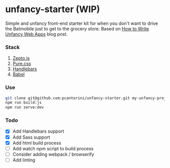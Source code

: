 # unfancy-starter (WIP)
Simple and unfancy front-end starter kit for when you don't want to drive the Batmobile just to get to the grocery store.
Based on [How to Write Unfancy Web Apps](https://thedubiousdisc.wordpress.com/2015/12/19/how-to-write-unfancy-web-apps/) blog post.

### Stack
1. [Zepto.js](http://zeptojs.com/)
1. [Pure.css](http://purecss.io/)
1. [Handlebars](http://handlebarsjs.com/)
1. [Babel](http://babeljs.io/)

### Use
```bash
git clone git@github.com:pcanterini/unfancy-starter.git my-unfancy-project
npm run build:js
npm run serve:dev
```

### Todo
- [x] Add Handlebars support
- [x] Add Sass support
- [x] Add html build process
- [ ] Add watch npm script to build process
- [ ] Consider adding webpack / browserify
- [ ] Add linting

